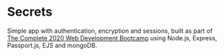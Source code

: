 # Secrets

Simple app with authentication, encryption and sessions, built as part of [The Complete 2020 Web Development Bootcamp](https://www.udemy.com/course/the-complete-web-development-bootcamp/)
using Node.js, Express, Passport.js, EJS and mongoDB.
